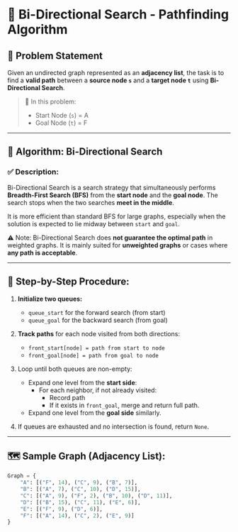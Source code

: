 # 🔄 Bi-Directional Search - Pathfinding Algorithm

## 📌 Problem Statement

Given an undirected graph represented as an **adjacency list**, the task is to find a **valid path** between a **source node `s`** and a **target node `t`** using **Bi-Directional Search**.

> 📍 In this problem:  
> - Start Node (`s`) = A  
> - Goal Node (`t`) = F  

---

## 🧠 Algorithm: Bi-Directional Search

### ✅ Description:

Bi-Directional Search is a search strategy that simultaneously performs **Breadth-First Search (BFS)** from the **start node** and the **goal node**. The search stops when the two searches **meet in the middle**.

It is more efficient than standard BFS for large graphs, especially when the solution is expected to lie midway between `start` and `goal`.

⚠️ Note: Bi-Directional Search does **not guarantee the optimal path** in weighted graphs. It is mainly suited for **unweighted graphs** or cases where **any path is acceptable**.

---

## 🔽 Step-by-Step Procedure:

1. **Initialize two queues:**
   - `queue_start` for the forward search (from start)
   - `queue_goal` for the backward search (from goal)

2. **Track paths** for each node visited from both directions:
   - `front_start[node] = path from start to node`
   - `front_goal[node] = path from goal to node`

3. Loop until both queues are non-empty:
   - Expand one level from the **start side**:
     - For each neighbor, if not already visited:
       - Record path
       - If it exists in `front_goal`, merge and return full path.
   - Expand one level from the **goal side** similarly.

4. If queues are exhausted and no intersection is found, return `None`.

---


## 🗺 Sample Graph (Adjacency List):

```python
Graph = {
    "A": [("F", 14), ("C", 9), ("B", 7)],
    "B": [("A", 7), ("C", 10), ("D", 15)],
    "C": [("A", 9), ("F", 2), ("B", 10), ("D", 11)],
    "D": [("B", 15), ("C", 11), ("E", 6)],
    "E": [("F", 9), ("D", 6)],
    "F": [("A", 14), ("C", 2), ("E", 9)]
}
